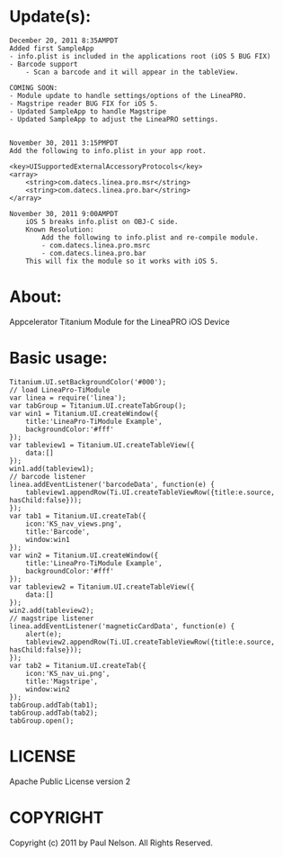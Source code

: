 Update(s):
===
	December 20, 2011 8:35AMPDT
	Added first SampleApp
	- info.plist is included in the applications root (iOS 5 BUG FIX)
	- Barcode support
		- Scan a barcode and it will appear in the tableView.
		
	COMING SOON:
	- Module update to handle settings/options of the LineaPRO.
	- Magstripe reader BUG FIX for iOS 5.
	- Updated SampleApp to handle Magstripe
	- Updated SampleApp to adjust the LineaPRO settings.
	

	November 30, 2011 3:15PMPDT
	Add the following to info.plist in your app root.
	
	<key>UISupportedExternalAccessoryProtocols</key>
	<array>
		<string>com.datecs.linea.pro.msr</string>
		<string>com.datecs.linea.pro.bar</string>
	</array>
	
	November 30, 2011 9:00AMPDT
		iOS 5 breaks info.plist on OBJ-C side.
		Known Resolution: 
			Add the following to info.plist and re-compile module.
			- com.datecs.linea.pro.msrc
			- com.datecs.linea.pro.bar
		This will fix the module so it works with iOS 5.

About:
===
Appcelerator Titanium Module for the LineaPRO iOS Device

Basic usage:
===
	Titanium.UI.setBackgroundColor('#000');
	// load LineaPro-TiModule
	var linea = require('linea');
	var tabGroup = Titanium.UI.createTabGroup();
	var win1 = Titanium.UI.createWindow({  
	    title:'LineaPro-TiModule Example',
	    backgroundColor:'#fff'
	});
	var tableview1 = Titanium.UI.createTableView({
		data:[]
	});
	win1.add(tableview1);
	// barcode listener
	linea.addEventListener('barcodeData', function(e) { 	
		tableview1.appendRow(Ti.UI.createTableViewRow({title:e.source, hasChild:false}));
	});
	var tab1 = Titanium.UI.createTab({  
	    icon:'KS_nav_views.png',
	    title:'Barcode',
	    window:win1
	});
	var win2 = Titanium.UI.createWindow({  
	    title:'LineaPro-TiModule Example',
	    backgroundColor:'#fff'
	});
	var tableview2 = Titanium.UI.createTableView({
		data:[]
	});
	win2.add(tableview2);
	// magstripe listener
	linea.addEventListener('magneticCardData', function(e) { 	
		alert(e);
		tableview2.appendRow(Ti.UI.createTableViewRow({title:e.source, hasChild:false}));
	});
	var tab2 = Titanium.UI.createTab({  
	    icon:'KS_nav_ui.png',
	    title:'Magstripe',
	    window:win2
	});
	tabGroup.addTab(tab1);  
	tabGroup.addTab(tab2);  
	tabGroup.open();


LICENSE
=======
Apache Public License version 2


COPYRIGHT
=========
Copyright (c) 2011 by Paul Nelson. All Rights Reserved.